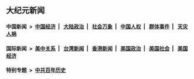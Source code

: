 ## 大纪元新闻

#### 中国新闻 &nbsp;>&nbsp; [中国经济](indexes/ncid283/README.md?12310045) &nbsp;| &nbsp; [大陆政治](indexes/ncid277/README.md?12310045) &nbsp;| &nbsp; [社会万象](indexes/ncid282/README.md?12310045) &nbsp;| &nbsp; [中国人权](indexes/ncid278/README.md?12310045) &nbsp;| &nbsp; [群体事件](indexes/ncid279/README.md?12310045) &nbsp;| &nbsp; [天灾人祸](indexes/ncid280/README.md?12310045)

#### 国际新闻 &nbsp;>&nbsp; [美中关系](indexes/nf1412576/README.md?12310045) &nbsp;| &nbsp; [台湾新闻](indexes/ncid1349361/README.md?12310045) &nbsp;| &nbsp; [香港新闻](indexes/ncid1349362/README.md?12310045) &nbsp;| &nbsp; [美国政治](indexes/ncid1078159/README.md?12310045) &nbsp;| &nbsp; [美国社会](indexes/ncid1078160/README.md?12310045) &nbsp;| &nbsp; [美国经济](indexes/ncid1078158/README.md?12310045)

#### 特别专题 &nbsp;>&nbsp; [中共百年历史](https://github.com/epoch-news/epoch-special/blob/master/README.md?12310045)  
